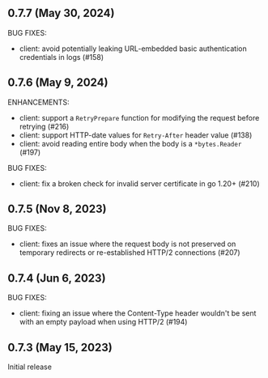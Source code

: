 ## 0.7.7 (May 30, 2024)

BUG FIXES:

- client: avoid potentially leaking URL-embedded basic authentication credentials in logs (#158)

## 0.7.6 (May 9, 2024)

ENHANCEMENTS:

- client: support a `RetryPrepare` function for modifying the request before retrying (#216)
- client: support HTTP-date values for `Retry-After` header value (#138)
- client: avoid reading entire body when the body is a `*bytes.Reader` (#197)

BUG FIXES:

- client: fix a broken check for invalid server certificate in go 1.20+ (#210)

## 0.7.5 (Nov 8, 2023)

BUG FIXES:

- client: fixes an issue where the request body is not preserved on temporary redirects or re-established HTTP/2 connections (#207)

## 0.7.4 (Jun 6, 2023)

BUG FIXES:

- client: fixing an issue where the Content-Type header wouldn't be sent with an empty payload when using HTTP/2 (#194)

## 0.7.3 (May 15, 2023)

Initial release
